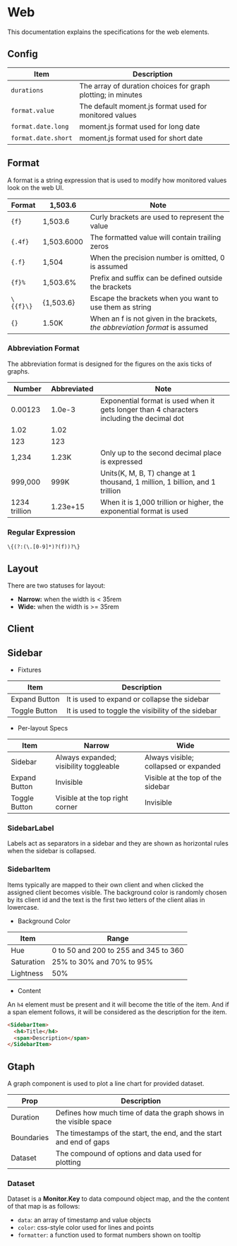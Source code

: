 # Web

This documentation explains the specifications for the web elements.

## Config

|Item|Description|
|-|-|
|`durations`|The array of duration choices for graph plotting; in minutes|
|`format.value`|The default moment.js format used for monitored values|
|`format.date.long`|moment.js format used for long date|
|`format.date.short`|moment.js format used for short date|


## Format

A format is a string expression that is used to modify how monitored values look on the web UI.

|Format|1,503.6|Note|
|-|-|-|
|`{f}`|1,503.6|Curly brackets are used to represent the value|
|`{.4f}`|1,503.6000|The formatted value will contain trailing zeros|
|`{.f}`|1,504|When the precision number is omitted, 0 is assumed|
|`{f}%`|1,503.6%|Prefix and suffix can be defined outside the brackets|
|`\{{f}\}`|{1,503.6}|Escape the brackets when you want to use them as string|
|`{}`|1.50K|When an f is not given in the brackets, *the abbreviation format* is assumed|


### Abbreviation Format

The abbreviation format is designed for the figures on the axis ticks of graphs.

|Number|Abbreviated|Note|
|-|-|-|
|0.00123|1.0e-3|Exponential format is used when it gets longer than 4 characters including the decimal dot|
|1.02|1.02||
|123|123||
|1,234|1.23K|Only up to the second decimal place is expressed|
|999,000|999K|Units(K, M, B, T) change at 1 thousand, 1 million, 1 billion, and 1 trillion|
|1234 trillion|1.23e+15|When it is 1,000 trillion or higher, the exponential format is used|

### Regular Expression

```regexp
\{(?:(\.[0-9]*)?(f))?\}
```


## Layout

There are two statuses for layout:

* **Narrow:** when the width is < 35rem
* **Wide:** when the width is >= 35rem


## Client




## Sidebar

* Fixtures

|Item|Description|
|-|-|
|Expand Button|It is used to expand or collapse the sidebar|
|Toggle Button|It is used to toggle the visibility of the sidebar|

* Per-layout Specs

|Item|Narrow|Wide|
|-|-|-|
|Sidebar|Always expanded; visibility toggleable|Always visible; collapsed or expanded|
|Expand Button|Invisible|Visible at the top of the sidebar|
|Toggle Button|Visible at the top right corner|Invisible|

### SidebarLabel

Labels act as separators in a sidebar and they are shown as horizontal rules when the sidebar is collapsed.

### SidebarItem

Items typically are mapped to their own client and when clicked the assigned client becomes visible. The background color is randomly chosen by its client id and the text is the first two letters of the client alias in lowercase.

* Background Color

|Item|Range|
|-|-|
|Hue|0 to 50 and 200 to 255 and 345 to 360|
|Saturation|25% to 30% and 70% to 95%|
|Lightness|50%|

* Content

An `h4` element must be present and it will become the title of the item. And if a span element follows, it will be considered as the description for the item.

```html
<SidebarItem>
  <h4>Title</h4>
  <span>Description</span>
</SidebarItem>
```


## Gtaph

A graph component is used to plot a line chart for provided dataset.

|Prop|Description|
|-|-|
|Duration|Defines how much time of data the graph shows in the visible space|
|Boundaries|The timestamps of the start, the end, and the start and end of gaps|
|Dataset|The compound of options and data used for plotting|

### Dataset

Dataset is a **Monitor.Key** to data compound object map, and the the content of that map is as follows:

* `data`: an array of timestamp and value objects
* `color`: css-style color used for lines and points
* `formatter`: a function used to format numbers shown on tooltip
